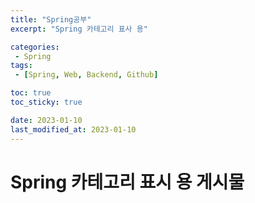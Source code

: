 ```yaml
---
title: "Spring공부"
excerpt: "Spring 카테고리 표사 용"

categories:
 - Spring
tags:
 - [Spring, Web, Backend, Github]

toc: true
toc_sticky: true

date: 2023-01-10
last_modified_at: 2023-01-10
---
```


# Spring 카테고리 표시 용 게시물
